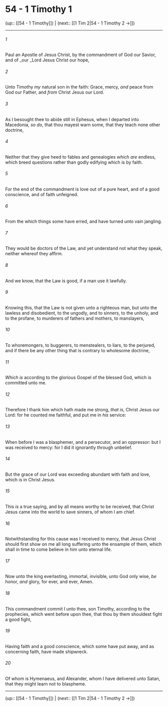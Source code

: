 # 54 - 1 Timothy 1

(up:: [[54 - 1 Timothy]]) | (next:: [[1 Tim 2|54 - 1 Timothy 2 →]])

***


###### 1 
Paul an Apostle of Jesus Christ, by the commandment of God our Savior, and of _our _Lord Jesus Christ our hope, 

###### 2 
Unto Timothy _my_ natural son in the faith: Grace, mercy, _and_ peace from God our Father, and _from_ Christ Jesus our Lord. 

###### 3 
As I besought thee to abide still in Ephesus, when I departed into Macedonia, _so do_, that thou mayest warn some, that they teach none other doctrine, 

###### 4 
Neither that they give heed to fables and genealogies _which are_ endless, which breed questions rather than godly edifying which is by faith. 

###### 5 
For the end of the commandment is love out of a pure heart, and of a good conscience, and of faith unfeigned. 

###### 6 
From the which things some have erred, and have turned unto vain jangling. 

###### 7 
They would be doctors of the Law, and yet understand not what they speak, neither whereof they affirm. 

###### 8 
And we know, that the Law is good, if a man use it lawfully. 

###### 9 
Knowing this, that the Law is not given unto a righteous man, but unto the lawless and disobedient, to the ungodly, and to sinners, to the unholy, and to the profane, to murderers of fathers and mothers, to manslayers, 

###### 10 
To whoremongers, to buggerers, to menstealers, to liars, to the perjured, and if there be any other thing that is contrary to wholesome doctrine, 

###### 11 
_Which is_ according to the glorious Gospel of the blessed God, which is committed unto me. 

###### 12 
Therefore I thank him which hath made me strong, _that is_, Christ Jesus our Lord: for he counted me faithful, and put me in _his_ service: 

###### 13 
When before I was a blasphemer, and a persecutor, and an oppressor: but I was received to mercy: for I did it ignorantly through unbelief. 

###### 14 
But the grace of our Lord was exceeding abundant with faith and love, which is in Christ Jesus. 

###### 15 
This _is_ a true saying, and by all means worthy to be received, that Christ Jesus came into the world to save sinners, of whom I am chief. 

###### 16 
Notwithstanding for this cause was I received to mercy, that Jesus Christ should first show on me all long suffering unto the ensample of them, which shall in time to come believe in him unto eternal life. 

###### 17 
Now unto the king everlasting, immortal, invisible, unto God only wise, _be_ honor, _and_ glory, for ever, and ever, Amen. 

###### 18 
This commandment commit I unto thee, son Timothy, according to the prophecies, which went before upon thee, that thou by them shouldest fight a good fight, 

###### 19 
Having faith and a good conscience, which some have put away, and as concerning faith, have made shipwreck. 

###### 20 
Of whom is Hymenaeus, and Alexander, whom I have delivered unto Satan, that they might learn not to blaspheme.

***

(up:: [[54 - 1 Timothy]]) | (next:: [[1 Tim 2|54 - 1 Timothy 2 →]])
